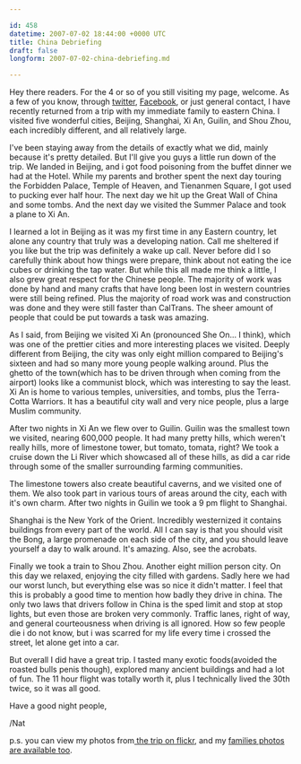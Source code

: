 ```yaml
---

id: 458
datetime: 2007-07-02 18:44:00 +0000 UTC
title: China Debriefing
draft: false
longform: 2007-07-02-china-debriefing.md

---
```


Hey there readers. For the 4  or so of you still visiting my page, welcome. As a few of you know, through <a href="http://twitter.com/">twitter</a>, <a href="http://www.facebook.com/">Facebook</a>, or just general contact, I have recently returned from a trip with my immediate family to eastern China. I visited five wonderful cities, Beijing, Shanghai, Xi An, Guilin, and Shou Zhou, each incredibly different, and all relatively large.

I've been staying away from the details of exactly what we did, mainly because it's pretty detailed. But I'll give you guys a little run down of the trip. We landed in Beijing, and i got food poisoning from the buffet dinner we had at the Hotel. While my parents and brother spent the next day touring the Forbidden Palace, Temple of Heaven, and Tienanmen Square, I got used to pucking ever half hour. The next day we hit up the Great Wall of China and some tombs. And the next day we visited the Summer Palace and took a plane to Xi An. <!--more-->

I learned a lot in Beijing as it was my first time in any Eastern country, let alone any country that truly was a developing nation. Call me sheltered if you like but the trip was definitely a wake up call. Never before did I so carefully think about how things were prepare, think about not eating the ice cubes or drinking the tap water. But while this all made me think a little, I also grew great respect for the Chinese people. The majority of work was done by hand and many crafts that have long been lost in western countries were still being refined. Plus the majority of road work was and construction was done and they were still faster than CalTrans. The sheer amount of people that could be put towards a task was amazing.

As I said, from Beijing we visited Xi An (pronounced She On... I think), which was one of the prettier cities and more interesting places we visited. Deeply different from Beijing, the city was only eight million compared to Beijing's sixteen and had so many more young people walking around. Plus the ghetto of the town(which has to be driven through when coming from the airport) looks like a communist block, which was interesting to say the least. Xi An is home to various temples, universities, and tombs, plus the Terra-Cotta Warriors. It has a beautiful city wall and very nice people, plus a large Muslim community.

After two nights in Xi An we flew  over to Guilin. Guilin was the smallest town we visited, nearing 600,000 people. It had many pretty hills, which weren't really hills, more of limestone tower, but tomato, tomata, right? We took a cruise down the Li River which showcased all of these hills, as did a car ride through some of the smaller surrounding farming communities.

The limestone towers also create beautiful caverns, and we visited one of them. We also took part in various tours of areas around the city, each with it's own charm. After two nights in Guilin we took a 9 pm flight to Shanghai.

Shanghai is the New York of the Orient. Incredibly westernized it contains buildings from every part of the world. All I can say is that you should visit the Bong, a large promenade on each side of the city, and you should leave yourself a day to walk around. It's amazing. Also, see the acrobats.

Finally we took a train  to Shou Zhou. Another eight million person city. On this day we relaxed, enjoying the city filled with gardens. Sadly here we had our worst lunch, but everything else was so nice it didn't matter. I feel that this is probably a good time to mention how badly they drive in china. The only two laws that drivers follow in China is the sped limit and stop at stop lights, but even those are broken very commonly. Traffic lanes, right of way, and general courteousness when driving is all ignored. How so few people die i do not know, but i was scarred for my life every time i crossed the street, let alone get into a car.

But overall I did have a great trip. I tasted many exotic foods(avoided the roasted bulls penis though), explored many ancient buildings and had a lot of fun. The 11 hour flight was totally worth it, plus I technically lived the 30th twice, so it was all good.

Have a good night people,

/Nat

p.s. you can view my photos from<a href="http://www.flickr.com/gp/42027916@N00/Q3HEG3"> the trip on flickr</a>, and my <a href="http://www.flickr.com/photos/tags/welchchinatrip07/interesting/">families photos are available too</a>.

